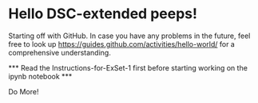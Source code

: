 # Hello DSC-extended peeps!

Starting off with GitHub.
In case you have any problems in the future, feel free to look up https://guides.github.com/activities/hello-world/
for a comprehensive understanding.

*** Read the Instructions-for-ExSet-1 first before starting working on the ipynb notebook ***

Do More!
